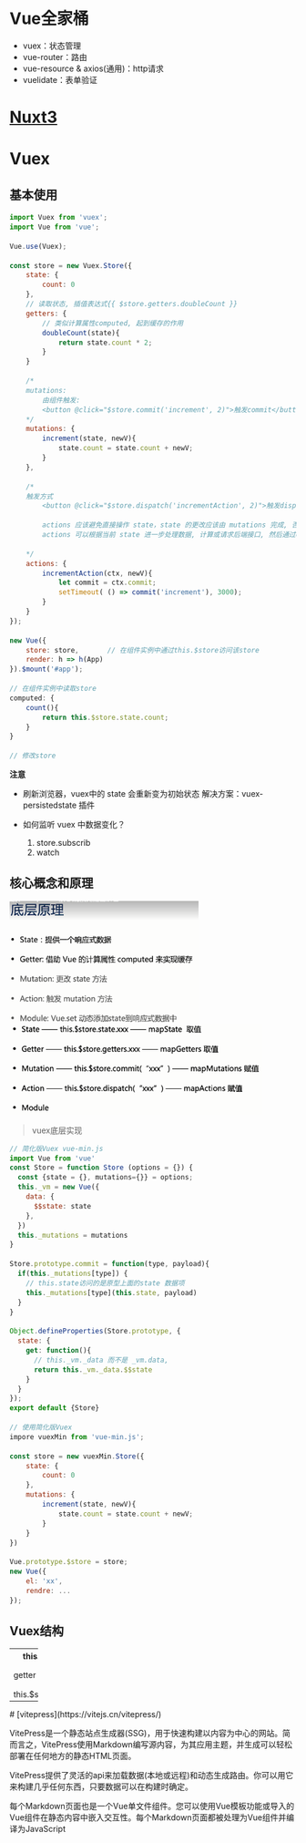 # Vue全家桶

- vuex：状态管理
- vue-router：路由
- vue-resource & axios(通用)：http请求
- vuelidate：表单验证

# [Nuxt3](https://nuxt.com/) 

# Vuex

## 基本使用

```js
import Vuex from 'vuex';
import Vue from 'vue';

Vue.use(Vuex);

const store = new Vuex.Store({
    state: {
        count: 0
    },
    // 读取状态, 插值表达式{{ $store.getters.doubleCount }}
    getters: {
        // 类似计算属性computed, 起到缓存的作用
        doubleCount(state){
            return state.count * 2;
        }
    }
    
    /*
	mutations:
    	由组件触发:
    	<button @click="$store.commit('increment', 2)">触发commit</button>
    */
    mutations: {
        increment(state, newV){
            state.count = state.count + newV;
        }
    },
    
    /*
    触发方式
    	<button @click="$store.dispatch('incrementAction', 2)">触发dispatch</button>
    	
    	actions 应该避免直接操作 state，state 的更改应该由 mutations 完成, 否则vue-devtools插件无法记录state的变更。
    	actions 可以根据当前 state 进一步处理数据, 计算或请求后端接口, 然后通过commit的方式提交给mutations去处理。

    */
    actions: {
        incrementAction(ctx, newV){
            let commit = ctx.commit;
            setTimeout( () => commit('increment'), 3000);
        }
    }
});

new Vue({
    store: store,		// 在组件实例中通过this.$store访问该store
    render: h => h(App)
}).$mount('#app');

// 在组件实例中读取store
computed: {
	count(){
        return this.$store.state.count;
    }
}

// 修改store
```

**注意**

- 刷新浏览器，vuex中的 state 会重新变为初始状态
解决方案：vuex-persistedstate 插件

- 如何监听 vuex 中数据变化？
  1. store.subscrib
  2. watch

## 核心概念和原理

<img src="./assets/Vue技术栈/1561195170226.png" alt="1561195170226" style="zoom: 67%;" />   <img src="./assets/Vue技术栈/1561203551146.png" alt="1561203551146" style="zoom:67%;" /> 


>  vuex底层实现

```js
// 简化版Vuex vue-min.js
import Vue from 'vue'
const Store = function Store (options = {}) {
  const {state = {}, mutations={}} = options;
  this._vm = new Vue({
    data: {
      $$state: state
    },
  })
  this._mutations = mutations
}

Store.prototype.commit = function(type, payload){
  if(this._mutations[type]) {
    // this.state访问的是原型上面的state 数据项
    this._mutations[type](this.state, payload)
  }
}

Object.defineProperties(Store.prototype, { 
  state: { 
    get: function(){
      // this._vm._data 而不是 _vm.data,  
      return this._vm._data.$$state
    } 
  }
});
export default {Store}

// 使用简化版Vuex
impore vuexMin from 'vue-min.js';

const store = new vuexMin.Store({
    state: {
        count: 0
    },
    mutations: {
        increment(state, newV){
            state.count = state.count + newV;
        }
    }
})

Vue.prototype.$store = store;
new Vue({
    el: 'xx',
    rendre: ...
});
```


## Vuex结构

<table style='width:50px'>
<tr>
	<th colspan="2">this.$store</th>
</tr>
<tr>
	<td rowspan="2" style='vertical-align:center'>getter</td>
	<td>action</td>
</tr>
<tr>
	<td>mution</td>
</tr>
<tr>
	<td colspan="2">this.$store.state</td>
</tr>
</table>
# [vitepress](https://vitejs.cn/vitepress/) 

VitePress是一个静态站点生成器(SSG)，用于快速构建以内容为中心的网站。简而言之，VitePress使用Markdown编写源内容，为其应用主题，并生成可以轻松部署在任何地方的静态HTML页面。

VitePress提供了灵活的api来加载数据(本地或远程)和动态生成路由。你可以用它来构建几乎任何东西，只要数据可以在构建时确定。

每个Markdown页面也是一个Vue单文件组件。您可以使用Vue模板功能或导入的Vue组件在静态内容中嵌入交互性。每个Markdown页面都被处理为Vue组件并编译为JavaScript